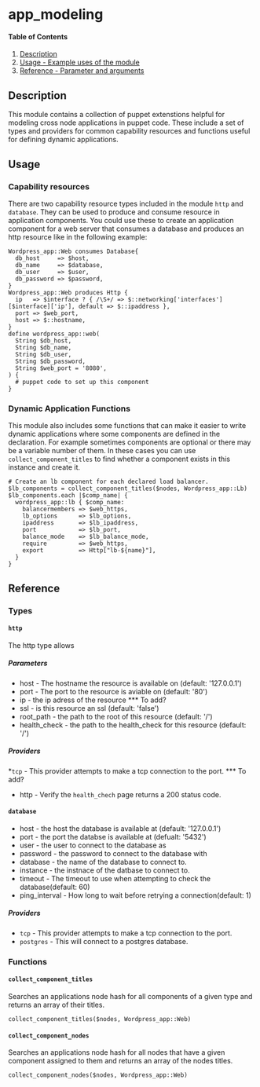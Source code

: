 # app_modeling

#### Table of Contents

1. [Description](#description)
1. [Usage - Example uses of the module](#usage)
1. [Reference - Parameter and arguments](#reference)

## Description

This module contains a collection of puppet extenstions helpful for modeling
cross node applications in puppet code. These include a set of types and
providers for common capability resources and functions useful for defining
dynamic applications.

## Usage

### Capability resources

There are two capability resource types included in the module `http` and
`database`. They can be used to produce and consume resource in application
components. You could use these to create an application component for a web
server that consumes a database and produces an http resource like in the
following example:

```puppet
Wordpress_app::Web consumes Database{
  db_host     => $host,
  db_name     => $database,
  db_user     => $user,
  db_password => $password,
}
Wordpress_app::Web produces Http {
  ip   => $interface ? { /\S+/ => $::networking['interfaces'][$interface]['ip'], default => $::ipaddress },
  port => $web_port,
  host => $::hostname,
}
define wordpress_app::web(
  String $db_host,
  String $db_name,
  String $db_user,
  String $db_password,
  String $web_port = '8080',
) {
  # puppet code to set up this component
}
```

### Dynamic Application Functions

This module also includes some functions that can make it easier to write dynamic applications where some components are defined in the declaration. For example sometimes components are optional or there may be a variable number of them. In these cases you can use `collect_component_titles` to find whether a component exists in this instance and create it.

```puppet
# Create an lb component for each declared load balancer.
$lb_components = collect_component_titles($nodes, Wordpress_app::Lb)
$lb_components.each |$comp_name| {
  wordpress_app::lb { $comp_name:
    balancermembers => $web_https,
    lb_options      => $lb_options,
    ipaddress       => $lb_ipaddress,
    port            => $lb_port,
    balance_mode    => $lb_balance_mode,
    require         => $web_https,
    export          => Http["lb-${name}"],
  }
}
```
## Reference

### Types

#### `http`

The http type allows

##### Parameters

* host - The hostname the resource is available on (default: '127.0.0.1')
* port - The port to the resource is aviable on (default: '80')
* ip - the ip adress of the resource
*** To add?
* ssl - is this resource an ssl (default: 'false')
* root_path - the path to the root of this resource (default: '/')
* health_check - the path to the health_check for this resource (default: '/')

##### Providers

*`tcp` - This provider attempts to make a tcp connection to the port.
*** To add?
* http - Verify the `health_chech` page returns a 200 status code.

#### `database`

* host - the host the database is available at (default: '127.0.0.1')
* port - the port the databse is available at (defualt: '5432')
* user - the user to connect to the database as
* password - the password to connect to the database with
* database - the name of the database to connect to.
* instance - the instnace of the datbase to connect to.
* timeout - The timeout to use when attempting to check the database(default: 60)
* ping_interval - How long to wait before retrying a connection(default: 1)

##### Providers

* `tcp` - This provider attempts to make a tcp connection to the port.
* `postgres` - This will connect to a postgres database.

### Functions

#### `collect_component_titles`

Searches an applications node hash for all components of a given type and returns an array of their titles.

```
collect_component_titles($nodes, Wordpress_app::Web)
```

#### `collect_component_nodes`

Searches an applications node hash for all nodes that have a given component assigned to them and returns an array of the nodes titles.

```
collect_component_nodes($nodes, Wordpress_app::Web)
```
